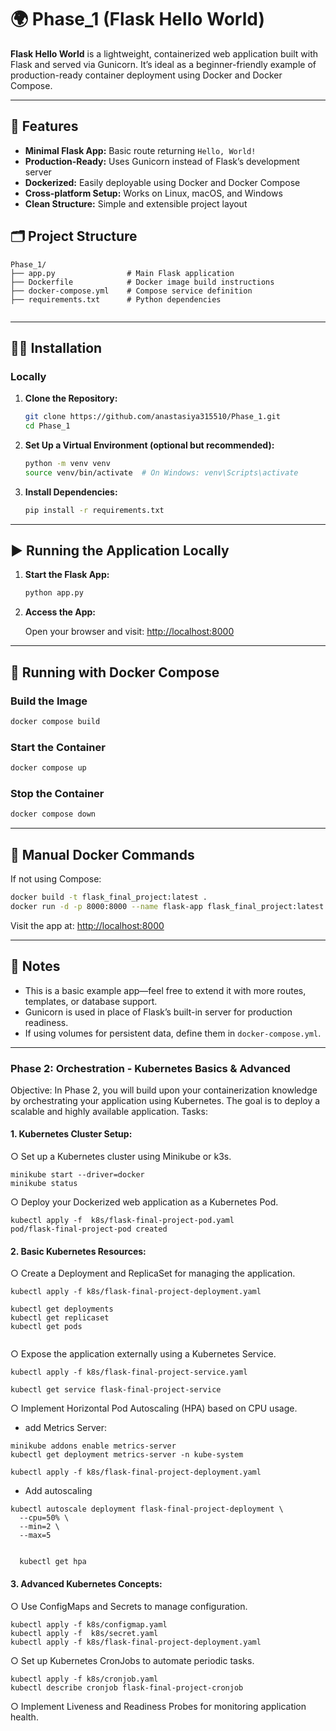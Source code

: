 
# 🌍 Phase_1 (Flask Hello World)

**Flask Hello World** is a lightweight, containerized web application built with Flask and served via Gunicorn. It’s ideal as a beginner-friendly example of production-ready container deployment using Docker and Docker Compose.



---

## 🚀 Features

- **Minimal Flask App:** Basic route returning `Hello, World!`
- **Production-Ready:** Uses Gunicorn instead of Flask’s development server
- **Dockerized:** Easily deployable using Docker and Docker Compose
- **Cross-platform Setup:** Works on Linux, macOS, and Windows
- **Clean Structure:** Simple and extensible project layout



## 🗂 Project Structure

```
Phase_1/
├── app.py                # Main Flask application
├── Dockerfile            # Docker image build instructions
├── docker-compose.yml    # Compose service definition
├── requirements.txt      # Python dependencies


````

---

## 🧑‍💻 Installation

### Locally

1. **Clone the Repository:**

   ```bash
   git clone https://github.com/anastasiya315510/Phase_1.git
   cd Phase_1
    ```


2. **Set Up a Virtual Environment (optional but recommended):**

   ```bash
   python -m venv venv
   source venv/bin/activate  # On Windows: venv\Scripts\activate
   ```

3. **Install Dependencies:**

   ```bash
   pip install -r requirements.txt
   ```

---

## ▶️ Running the Application Locally

1. **Start the Flask App:**

   ```bash
   python app.py
   ```

2. **Access the App:**

   Open your browser and visit: [ http://localhost:8000](http://127.0.0.1:8000)

---

## 🐳 Running with Docker Compose

### Build the Image

```bash
docker compose build
```

### Start the Container

```bash
docker compose up
```

### Stop the Container

```bash
docker compose down
```

---

## 🐙 Manual Docker Commands

If not using Compose:

```bash
docker build -t flask_final_project:latest .
docker run -d -p 8000:8000 --name flask-app flask_final_project:latest
```

Visit the app at: [http://localhost:8000](http://localhost:8000)

---

## 📌 Notes

* This is a basic example app—feel free to extend it with more routes, templates, or database support.
* Gunicorn is used in place of Flask’s built-in server for production readiness.
* If using volumes for persistent data, define them in `docker-compose.yml`.

---

### Phase 2: Orchestration - Kubernetes Basics & Advanced
Objective:
In Phase 2, you will build upon your containerization knowledge by orchestrating your
application using Kubernetes. The goal is to deploy a scalable and highly available application.
Tasks:
#### 1. Kubernetes Cluster Setup:
○ Set up a Kubernetes cluster using Minikube or k3s.
```bazaar
minikube start --driver=docker
minikube status

```
○ Deploy your Dockerized web application as a Kubernetes Pod.
```bazaar
kubectl apply -f  k8s/flask-final-project-pod.yaml
pod/flask-final-project-pod created
```



#### 2. Basic Kubernetes Resources:
○ Create a Deployment and ReplicaSet for managing the application.
```bazaar
kubectl apply -f k8s/flask-final-project-deployment.yaml

kubectl get deployments
kubectl get replicaset
kubectl get pods


```
○ Expose the application externally using a Kubernetes Service.

```bazaar
kubectl apply -f k8s/flask-final-project-service.yaml

kubectl get service flask-final-project-service

```
○ Implement Horizontal Pod Autoscaling (HPA) based on CPU usage.
   - add Metrics Server:
```bazaar
minikube addons enable metrics-server
kubectl get deployment metrics-server -n kube-system

kubectl apply -f k8s/flask-final-project-deployment.yaml

```

- Add autoscaling
```
kubectl autoscale deployment flask-final-project-deployment \
  --cpu=50% \
  --min=2 \
  --max=5
  
  
  kubectl get hpa
```
#### 3. Advanced Kubernetes Concepts:
○ Use ConfigMaps and Secrets to manage configuration.
```bazaar
kubectl apply -f k8s/configmap.yaml
kubectl apply -f  k8s/secret.yaml
kubectl apply -f k8s/flask-final-project-deployment.yaml
```
○ Set up Kubernetes CronJobs to automate periodic tasks.
```bazaar
kubectl apply -f k8s/cronjob.yaml
kubectl describe cronjob flask-final-project-cronjob
```
○ Implement Liveness and Readiness Probes for monitoring application health.



